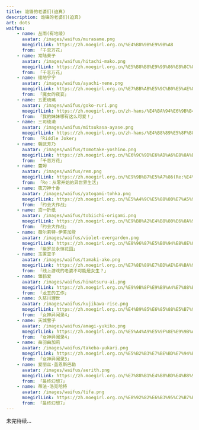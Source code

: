 ```yaml
---
title: 诡锋的老婆们(迫真)
description: 诡锋的老婆们(迫真)
art: dots
waifus:
    - name: 丛雨(有地绫)
      avatar: /images/waifus/murasame.png
      moegirlLink: https://zh.moegirl.org.cn/%E4%B8%9B%E9%9B%A8
      from: 「千恋万花」
    - name: 常陆茉子
      avatar: /images/waifus/hitachi-mako.png
      moegirlLink: https://zh.moegirl.org.cn/%E5%B8%B8%E9%99%86%E8%8C%89%E5%AD%90
      from: 「千恋万花」
    - name: 绫地宁宁
      avatar: /images/waifus/ayachi-nene.png
      moegirlLink: https://zh.moegirl.org.cn/%E7%BB%AB%E5%9C%B0%E5%AE%81%E5%AE%81
      from: 「魔女的夜宴」
    - name: 五更琉璃
      avatar: /images/waifus/goko-ruri.png
      moegirlLink: https://zh.moegirl.org.cn/zh-hans/%E4%BA%94%E6%9B%B4%E7%90%89%E7%92%83
      from: 「我的妹妹哪有这么可爱！」
    - name: 三司绫濑
      avatar: /images/waifus/mitsukasa-ayase.png
      moegirlLink: https://zh.moegirl.org.cn/zh-hans/%E4%B8%89%E5%8F%B8%E7%BB%AB%E6%BF%91
      from: 「Riddle Joker」
    - name: 朝武芳乃
      avatar: /images/waifus/tomotake-yoshino.png
      moegirlLink: https://zh.moegirl.org.cn/%E6%9C%9D%E6%AD%A6%E8%8A%B3%E4%B9%83
      from: 「千恋万花」
    - name: 蕾姆
      avatar: /images/waifus/rem.png
      moegirlLink: https://zh.moegirl.org.cn/%E9%9B%B7%E5%A7%86(Re:%E4%BB%8E%E9%9B%B6%E5%BC%80%E5%A7%8B%E7%9A%84%E5%BC%82%E4%B8%96%E7%95%8C%E7%94%9F%E6%B4%BB)#
      from: 「Re：从零开始的异世界生活」
    - name: 夜刀神十香
      avatar: /images/waifus/yatogami-tohka.png
      moegirlLink: https://zh.moegirl.org.cn/%E5%A4%9C%E5%88%80%E7%A5%9E%E5%8D%81%E9%A6%99
      from: 「约会大作战」
    - name: 鸢一折纸
      avatar: /images/waifus/tobiichi-origami.png
      moegirlLink: https://zh.moegirl.org.cn/%E9%B8%A2%E4%B8%80%E6%8A%98%E7%BA%B8
      from: 「约会大作战」
    - name: 薇尔莉特·伊芙加登
      avatar: /images/waifus/violet-evergarden.png
      moegirlLink: https://zh.moegirl.org.cn/%E8%96%87%E5%B0%94%E8%8E%89%E7%89%B9%C2%B7%E4%BC%8A%E8%8A%99%E5%8A%A0%E7%99%BB
      from: 「紫罗兰永恒花园」
    - name: 玉置亚子
      avatar: /images/waifus/tamaki-ako.png
      moegirlLink: https://zh.moegirl.org.cn/%E7%8E%89%E7%BD%AE%E4%BA%9A%E5%AD%90
      from: 「线上游戏的老婆不可能是女生？」
    - name: 雏鹤爱
      avatar: /images/waifus/hinatsuru-ai.png
      moegirlLink: https://zh.moegirl.org.cn/%E9%9B%8F%E9%B9%A4%E7%88%B1
      from: 「龙王的工作」
    - name: 久慈川理世
      avatar: /images/waifus/kujikawa-rise.png
      moegirlLink: https://zh.moegirl.org.cn/%E4%B9%85%E6%85%88%E5%B7%9D%E7%90%86%E4%B8%96
      from: 「女神异闻录4」
    - name: 天城雪子
      avatar: /images/waifus/amagi-yukiko.png
      moegirlLink: https://zh.moegirl.org.cn/%E5%A4%A9%E5%9F%8E%E9%9B%AA%E5%AD%90
      from: 「女神异闻录4」
    - name: 岳羽由加莉
      avatar: /images/waifus/takeba-yukari.png
      moegirlLink: https://zh.moegirl.org.cn/%E5%B2%B3%E7%BE%BD%E7%94%B1%E5%8A%A0%E8%8E%89
      from: 「女神异闻录3」
    - name: 爱丽丝·盖恩斯巴勒
      avatar: /images/waifus/aerith.png
      moegirlLink: https://zh.moegirl.org.cn/%E7%88%B1%E4%B8%BD%E4%B8%9D%C2%B7%E7%9B%96%E6%81%A9%E6%96%AF%E5%B7%B4%E5%8B%92
      from: 「最终幻想7」
    - name: 蒂法·洛克哈特
      avatar: /images/waifus/tifa.png
      moegirlLink: https://zh.moegirl.org.cn/%E8%92%82%E6%B3%95%C2%B7%E6%B4%9B%E5%85%8B%E5%93%88%E7%89%B9
      from: 「最终幻想7」
---
```


<SubNav />

<Waifu :waifus="frontmatter.waifus"/>

未完待续...
